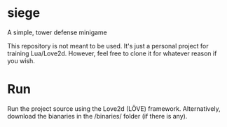 # siege
A simple, tower defense minigame

This repository is not meant to be used. It's just a personal project for training Lua/Love2d. However, feel free to clone it for whatever reason if you wish.

# Run
Run the project source using the Love2d (LÖVE) framework. Alternatively, download the bianaries in the /binaries/ folder (if there is any).
